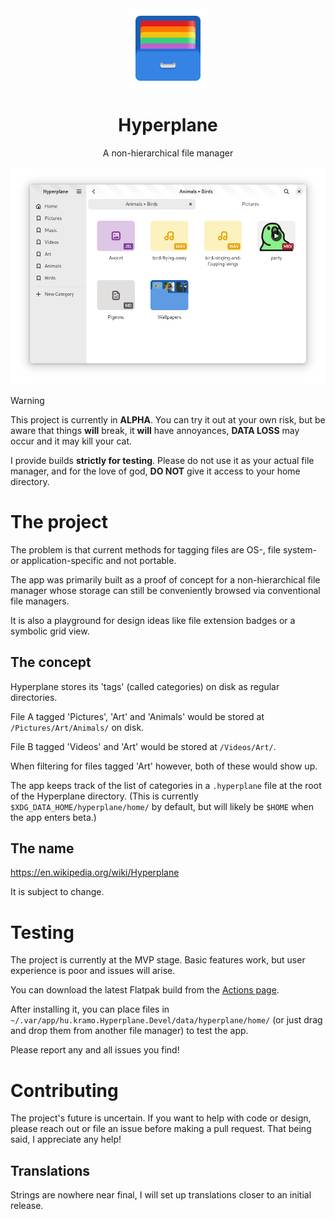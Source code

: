 <div align="center">
  <img src="data/icons/hicolor/scalable/apps/hu.kramo.Hyperplane.svg" width="128" height="128">

  # Hyperplane

  A non-hierarchical file manager

  <img src="data/screenshots/1.png">
</div>

> [!WARNING]
> This project is currently in **ALPHA**. You can try it out at your own risk, but be aware that things **will** break, it **will** have annoyances, **DATA LOSS** may occur and it may kill your cat.

I provide builds **strictly for testing**. Please do not use it as your actual file manager, and for the love of god, **DO NOT** give it access to your home directory.

# The project

The problem is that current methods for tagging files are OS-, file system- or application-specific and not portable.

The app was primarily built as a proof of concept for a non-hierarchical file manager whose storage can still be conveniently browsed via conventional file managers.

It is also a playground for design ideas like file extension badges or a symbolic grid view. 

## The concept

Hyperplane stores its 'tags' (called categories) on disk as regular directories.

File A tagged 'Pictures', 'Art' and 'Animals' would be stored at `/Pictures/Art/Animals/` on disk.

File B tagged 'Videos' and 'Art' would be stored at `/Videos/Art/`.

When filtering for files tagged 'Art' however, both of these would show up.

The app keeps track of the list of categories in a `.hyperplane` file at the root of the Hyperplane directory. (This is currently `$XDG_DATA_HOME/hyperplane/home/` by default, but will likely be `$HOME` when the app enters beta.)

## The name

https://en.wikipedia.org/wiki/Hyperplane

It is subject to change.


# Testing

The project is currently at the MVP stage. Basic features work, but user experience is poor and issues will arise.

You can download the latest Flatpak build from the [Actions page](https://github.com/kra-mo/hyperplane/actions).

After installing it, you can place files in `~/.var/app/hu.kramo.Hyperplane.Devel/data/hyperplane/home/` (or just drag and drop them from another file manager) to test the app.

Please report any and all issues you find!

# Contributing

The project's future is uncertain. If you want to help with code or design, please reach out or file an issue before making a pull request. That being said, I appreciate any help!

## Translations

Strings are nowhere near final, I will set up translations closer to an initial release.
